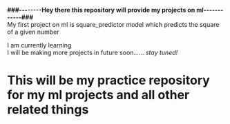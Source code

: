 <b>###--------Hey there this repository will provide my projects on ml------------### </b><br>
My first project on ml is square_predictor model which predicts the square of a given number<br>

I am currently learning<br>
I will be making more projects in future soon......<i> stay tuned!</i><br>
# This will be my practice repository for my ml projects and all other related things
